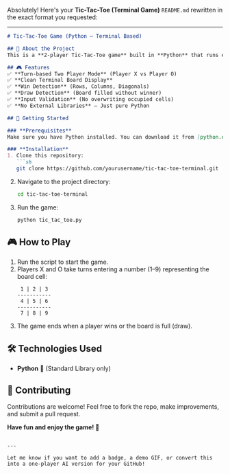 Absolutely! Here's your **Tic-Tac-Toe (Terminal Game)** `README.md` rewritten in the exact format you requested:

---

```markdown
# Tic-Tac-Toe Game (Python – Terminal Based)

## 🧩 About the Project
This is a **2-player Tic-Tac-Toe game** built in **Python** that runs entirely in the **terminal**. It offers a simple and clean interface for two users to play alternately with win/draw detection built-in.

## 🎮 Features
✅ **Turn-based Two Player Mode** (Player X vs Player O)  
✅ **Clean Terminal Board Display**  
✅ **Win Detection** (Rows, Columns, Diagonals)  
✅ **Draw Detection** (Board filled without winner)  
✅ **Input Validation** (No overwriting occupied cells)  
✅ **No External Libraries** – Just pure Python  

## 🚀 Getting Started

### **Prerequisites**
Make sure you have Python installed. You can download it from [python.org](https://www.python.org/downloads/).

### **Installation**
1. Clone this repository:
   ```sh
   git clone https://github.com/yourusername/tic-tac-toe-terminal.git
   ```
2. Navigate to the project directory:
   ```sh
   cd tic-tac-toe-terminal
   ```
3. Run the game:
   ```sh
   python tic_tac_toe.py
   ```

## 🎮 How to Play
1. Run the script to start the game.
2. Players X and O take turns entering a number (1–9) representing the board cell:
   ```
    1 | 2 | 3
   -----------
    4 | 5 | 6
   -----------
    7 | 8 | 9
   ```
3. The game ends when a player wins or the board is full (draw).

## 🛠 Technologies Used
- **Python** 🐍 (Standard Library only)

## 🤝 Contributing
Contributions are welcome! Feel free to fork the repo, make improvements, and submit a pull request.

**Have fun and enjoy the game! 🎉**
```

---

Let me know if you want to add a badge, a demo GIF, or convert this into a one-player AI version for your GitHub!
